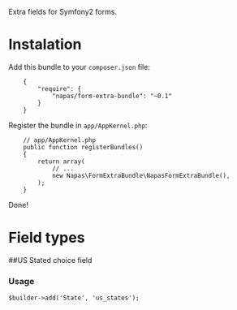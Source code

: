 Extra fields for Symfony2 forms.

# Instalation

Add this bundle to your `composer.json` file:
```
    {
        "require": {
            "napas/form-extra-bundle": "~0.1"
        }
    }
```

Register the bundle in `app/AppKernel.php`:
```
    // app/AppKernel.php
    public function registerBundles()
    {
        return array(
            // ...
            new Napas\FormExtraBundle\NapasFormExtraBundle(),
        );
    }
```

Done!

# Field types

##US Stated choice field

### Usage
```
$builder->add('State', 'us_states');
```
